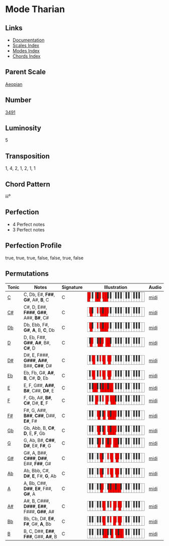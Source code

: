 # Mode Tharian

## Links

- [Documentation](README.md)
- [Scales Index](Scales.md)
- [Modes Index](Modes.md)
- [Chords Index](Chords.md)

## Parent Scale

[Aeopian](ScaleAeopian.md)

## Number

[3491](https://ianring.com/musictheory/scales/3491)

## Luminosity

5

## Transposition

1, 4, 2, 1, 2, 1, 1

## Chord Pattern

iii⁰

## Perfection

- 4 Perfect notes
- 3 Perfect notes

## Perfection Profile

true, true, true, false, false, true, false

## Permutations

| Tonic | Notes | Signature | Illustration | Audio |
|-------|-------|-----------|--------------|-------|
| [C](ModeCNaturalTharian.md) | C, Db, E#, **F##**, **G#**, A#, **B**, C | C | ![CNaturalTharian](ModeCNaturalTharian.png) | [midi](https://github.com/edipermadi/music/blob/main/docs/ModeCNaturalTharian.mid?raw=true) |
| [C#](ModeCSharpTharian.md) | C#, D, E##, **F###**, **G##**, A##, **B#**, C# | C | ![CSharpTharian](ModeCSharpTharian.png) | [midi](https://github.com/edipermadi/music/blob/main/docs/ModeCSharpTharian.mid?raw=true) |
| [Db](ModeDFlatTharian.md) | Db, Ebb, F#, **G#**, **A**, B, **C**, Db | C | ![DFlatTharian](ModeDFlatTharian.png) | [midi](https://github.com/edipermadi/music/blob/main/docs/ModeDFlatTharian.mid?raw=true) |
| [D](ModeDNaturalTharian.md) | D, Eb, F##, **G##**, **A#**, B#, **C#**, D | C | ![DNaturalTharian](ModeDNaturalTharian.png) | [midi](https://github.com/edipermadi/music/blob/main/docs/ModeDNaturalTharian.mid?raw=true) |
| [D#](ModeDSharpTharian.md) | D#, E, F###, **G###**, **A##**, B##, **C##**, D# | C | ![DSharpTharian](ModeDSharpTharian.png) | [midi](https://github.com/edipermadi/music/blob/main/docs/ModeDSharpTharian.mid?raw=true) |
| [Eb](ModeEFlatTharian.md) | Eb, Fb, G#, **A#**, **B**, C#, **D**, Eb | C | ![EFlatTharian](ModeEFlatTharian.png) | [midi](https://github.com/edipermadi/music/blob/main/docs/ModeEFlatTharian.mid?raw=true) |
| [E](ModeENaturalTharian.md) | E, F, G##, **A##**, **B#**, C##, **D#**, E | C | ![ENaturalTharian](ModeENaturalTharian.png) | [midi](https://github.com/edipermadi/music/blob/main/docs/ModeENaturalTharian.mid?raw=true) |
| [F](ModeFNaturalTharian.md) | F, Gb, A#, **B#**, **C#**, D#, **E**, F | C | ![FNaturalTharian](ModeFNaturalTharian.png) | [midi](https://github.com/edipermadi/music/blob/main/docs/ModeFNaturalTharian.mid?raw=true) |
| [F#](ModeFSharpTharian.md) | F#, G, A##, **B##**, **C##**, D##, **E#**, F# | C | ![FSharpTharian](ModeFSharpTharian.png) | [midi](https://github.com/edipermadi/music/blob/main/docs/ModeFSharpTharian.mid?raw=true) |
| [Gb](ModeGFlatTharian.md) | Gb, Abb, B, **C#**, **D**, E, **F**, Gb | C | ![GFlatTharian](ModeGFlatTharian.png) | [midi](https://github.com/edipermadi/music/blob/main/docs/ModeGFlatTharian.mid?raw=true) |
| [G](ModeGNaturalTharian.md) | G, Ab, B#, **C##**, **D#**, E#, **F#**, G | C | ![GNaturalTharian](ModeGNaturalTharian.png) | [midi](https://github.com/edipermadi/music/blob/main/docs/ModeGNaturalTharian.mid?raw=true) |
| [G#](ModeGSharpTharian.md) | G#, A, B##, **C###**, **D##**, E##, **F##**, G# | C | ![GSharpTharian](ModeGSharpTharian.png) | [midi](https://github.com/edipermadi/music/blob/main/docs/ModeGSharpTharian.mid?raw=true) |
| [Ab](ModeAFlatTharian.md) | Ab, Bbb, C#, **D#**, **E**, F#, **G**, Ab | C | ![AFlatTharian](ModeAFlatTharian.png) | [midi](https://github.com/edipermadi/music/blob/main/docs/ModeAFlatTharian.mid?raw=true) |
| [A](ModeANaturalTharian.md) | A, Bb, C##, **D##**, **E#**, F##, **G#**, A | C | ![ANaturalTharian](ModeANaturalTharian.png) | [midi](https://github.com/edipermadi/music/blob/main/docs/ModeANaturalTharian.mid?raw=true) |
| [A#](ModeASharpTharian.md) | A#, B, C###, **D###**, **E##**, F###, **G##**, A# | C | ![ASharpTharian](ModeASharpTharian.png) | [midi](https://github.com/edipermadi/music/blob/main/docs/ModeASharpTharian.mid?raw=true) |
| [Bb](ModeBFlatTharian.md) | Bb, Cb, D#, **E#**, **F#**, G#, **A**, Bb | C | ![BFlatTharian](ModeBFlatTharian.png) | [midi](https://github.com/edipermadi/music/blob/main/docs/ModeBFlatTharian.mid?raw=true) |
| [B](ModeBNaturalTharian.md) | B, C, D##, **E##**, **F##**, G##, **A#**, B | C | ![BNaturalTharian](ModeBNaturalTharian.png) | [midi](https://github.com/edipermadi/music/blob/main/docs/ModeBNaturalTharian.mid?raw=true) |

